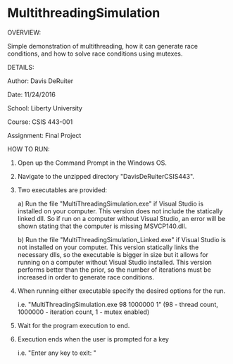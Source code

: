 # MultithreadingSimulation

OVERVIEW:

Simple demonstration of multithreading, how it can generate race conditions, and how to solve race conditions using mutexes.


DETAILS:

Author: Davis DeRuiter

Date: 11/24/2016

School: Liberty University

Course: CSIS 443-001

Assignment: Final Project
 

HOW TO RUN:

1) Open up the Command Prompt in the Windows OS.

2) Navigate to the unzipped directory "DavisDeRuiterCSIS443".

3) Two executables are provided:

	a) Run the file "MultiThreadingSimulation.exe" if Visual Studio is installed on your computer.
           This version does not include the statically linked dll. So if run on a computer without Visual Studio, an
           error will be shown stating that the computer is missing MSVCP140.dll.
	   
	b) Run the file "MultiThreadingSimulation_Linked.exe" if Visual Studio is not installed on your computer.
           This version statically links the necessary dlls, so the executable is bigger in size but it allows for running
           on a computer without Visual Studio installed. This version performs better than the prior, so the number
           of iterations must be increased in order to generate race conditions.
	   
   
4) When running either executable specify the desired options for the run. 

	i.e. "MultiThreadingSimulation.exe 98 1000000 1"
	(98 - thread count, 1000000 - iteration count, 1 - mutex enabled)
 
5) Wait for the program execution to end.
 
6) Execution ends when the user is prompted for a key

	i.e. "Enter any key to exit: "
